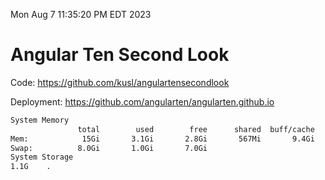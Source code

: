 Mon Aug  7 11:35:20 PM EDT 2023

# Angular Ten Second Look

Code: https://github.com/kusl/angulartensecondlook

Deployment: https://github.com/angularten/angularten.github.io

```bash
System Memory
               total        used        free      shared  buff/cache   available
Mem:            15Gi       3.1Gi       2.8Gi       567Mi       9.4Gi        11Gi
Swap:          8.0Gi       1.0Gi       7.0Gi
System Storage
1.1G	.
```
